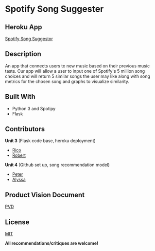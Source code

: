 # Spotify Song Suggester

## Heroku App
[Spotify Song Suggestor](https://id.heroku.com/login)

## Description
An app that connects users to new music based on their previous music taste.  Our app will allow a user to input one of Spotify's 5 million song choices and will return 5 similar songs the user may like along with song metrics for the chosen song and graphs to visualize similarity.  

## Built With
* Python 3 and Spotipy
* Flask

## Contributors
**Unit 3** (Flask code base, heroku deployment)
* [Rico](https://github.com/rodricobsanchez)
* [Robert](https://github.com/RCD2020)

**Unit 4** (Github set up, song recommendation model)
* [Peter](https://github.com/prockwood)
* [Alyssa](https://github.com/dagtag)

## Product Vision Document
[PVD](https://docs.google.com/document/d/1SlY2ig-VE0LyuT09E9C9ZZwuhAe_7jum3lbphLHYZKk/edit)

## License
[MIT](https://choosealicense.com/licenses/mit/)


**All recommendations/critiques are welcome!**